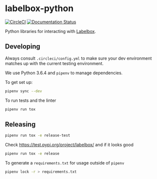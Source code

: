 # labelbox-python

[![CircleCI](https://circleci.com/gh/Labelbox/labelbox-python.svg?style=svg)](https://circleci.com/gh/Labelbox/labelbox-python)
[![Documentation Status](https://readthedocs.org/projects/labelbox/badge/?version=latest)](https://labelbox.readthedocs.io/en/latest/?badge=latest)

Python libraries for interacting with [Labelbox](https://labelbox.com/).

## Developing

Always consult `.circleci/config.yml` to make sure your dev environment matches
up with the current testing environment.

We use Python 3.6.4 and `pipenv` to manage dependencies.

To get set up:
```sh
pipenv sync --dev
```

To run tests and the linter
```sh
pipenv run tox
```

## Releasing

```sh
pipenv run tox -e release-test
```

Check https://test.pypi.org/project/labelbox/ and if it looks good

```sh
pipenv run tox -e release
```

To generate a `requirements.txt` for usage outside of `pipenv`

```sh
pipenv lock -r > requirements.txt
```
